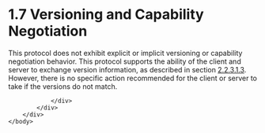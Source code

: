 <html dir="LTR" xmlns:mshelp="http://msdn.microsoft.com/mshelp" xmlns:ddue="http://ddue.schemas.microsoft.com/authoring/2003/5" xmlns:xlink="http://www.w3.org/1999/xlink" xmlns:tool="http://www.microsoft.com/tooltip">
    <head>
        <meta http-equiv="Content-Type" content="text/html; CHARSET=utf-8"></meta>
        <meta name="save" content="history"></meta>
        <title>1.7 Versioning and Capability Negotiation</title>
        <xml>
            <mshelp:toctitle title="1.7 Versioning and Capability Negotiation"></mshelp:toctitle>
            <mshelp:rltitle title="[MS-SSAS8]: Versioning and Capability Negotiation"></mshelp:rltitle>
            <mshelp:keyword index="A" term="2635744f-07ac-4c62-9ac5-c209235fc21d"></mshelp:keyword>
            <mshelp:attr name="DCSext.ContentType" value="open specification"></mshelp:attr>
            <mshelp:attr name="AssetID" value="2635744f-07ac-4c62-9ac5-c209235fc21d"></mshelp:attr>
            <mshelp:attr name="TopicType" value="kbRef"></mshelp:attr>
            <mshelp:attr name="DCSext.Title" value="[MS-SSAS8]: Versioning and Capability Negotiation" />
        </xml>
    </head>
    <body>
        <div id="header">
            <h1 class="heading">1.7 Versioning and Capability Negotiation</h1>
        </div>
        <div id="mainSection">
            <div id="mainBody">
                <div id="allHistory" class="saveHistory"></div>
                <div id="sectionSection0" class="section" name="collapseableSection">
                    

<p>This protocol does not exhibit explicit or implicit
versioning or capability negotiation behavior. This protocol supports the
ability of the client and server to exchange version information, as described
in section <a href="0ac017ae-4a81-47e9-bfe0-9e3840efbd6a.html">2.2.3.1.3</a>.
However, there is no specific action recommended for the client or server to
take if the versions do not match.</p>


                </div>
            </div>
        </div>
    </body>
</html>